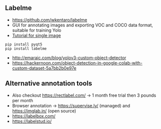 ## Labelme
* https://github.com/wkentaro/labelme
* GUI for annotating images and exporting VOC and COCO data format, suitable for training Yolo
* [Tutorial for single image](https://github.com/wkentaro/labelme/tree/master/examples/tutorial)
```
pip install pyqt5
pip install labelme
```
* http://emaraic.com/blog/yolov3-custom-object-detector
* https://hackernoon.com/object-detection-in-google-colab-with-custom-dataset-5a7bb2b0e97e

## Alternative annotation tools
* Also checkout https://rectlabel.com/ -> 1 month free trial then 3 pounds per month
* Browser annotation -> https://supervise.ly/ (managed) and https://imglab.in/ (open source)
* https://labelbox.com/
* https://labelstud.io/